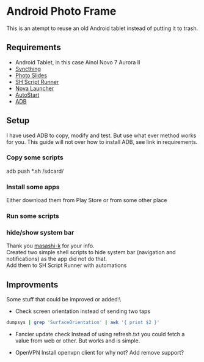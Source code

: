 # Android Photo Frame

This is an atempt to reuse an old Android tablet instead of putting it to trash.

## Requirements
* Android Tablet, in this case Ainol Novo 7 Aurora II
* [Syncthing](https://play.google.com/store/apps/details?id=com.nutomic.syncthingandroid "Syncthing")
* [Photo Slides](https://play.google.com/store/apps/details?id=softick.android.photoframe "Photo Slides")
* [SH Script Runner](https://play.google.com/store/apps/details?id=com.adamioan.scriptrunner "SH Script Runner")
* [Nova Launcher](https://play.google.com/store/apps/details?id=com.teslacoilsw.launcher "Nova Launcher")
* [AutoStart](https://play.google.com/store/apps/details?id=com.autostart "AutoStart")
* [ADB](https://www.xda-developers.com/install-adb-windows-macos-linux/ "ADB")

## Setup
I have used ADB to copy, modify and test. But use what ever method works for you. This guide will not over how to install ADB, see link in requirements.

### Copy some scripts
adb push *.sh /sdcard/

### Install some apps
Either download them from Play Store or from some other place

### Run some scripts

### hide/show system bar
Thank you [masashi-k](https://masashi-k.blogspot.com/2013/09/hide-show-system-bar-of-android.html "masashi-k blog") for your info.\
Created two simple shell scripts to hide system bar (navigation and notifications) as the app did not do that.\
Add them to SH Script Runner with automations

## Improvments
Some stuff that could be improved or added:\
- Check screen orientation instead of sending two taps
```bash
dumpsys | grep 'SurfaceOrientation' | awk '{ print $2 }'
```

- Fancier update check
Instead of using refresh.txt you could fetch a value from web or other. But works and is simple.

- OpenVPN
Install openvpn client for why not? Add remove support?


